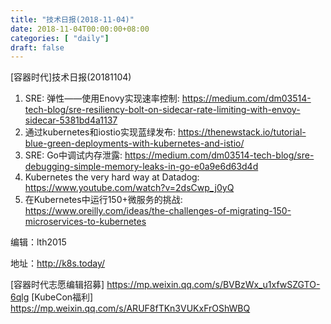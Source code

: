 ```yaml
--- 
title: "技术日报(2018-11-04)" 
date: 2018-11-04T00:00:00+08:00
categories: [ "daily"]
draft: false
---
```

[容器时代]技术日报(20181104)

1. SRE: 弹性——使用Enovy实现速率控制: <https://medium.com/dm03514-tech-blog/sre-resiliency-bolt-on-sidecar-rate-limiting-with-envoy-sidecar-5381bd4a1137>
2. 通过kubernetes和iostio实现蓝绿发布: <https://thenewstack.io/tutorial-blue-green-deployments-with-kubernetes-and-istio/>
3. SRE: Go中调试内存泄露: <https://medium.com/dm03514-tech-blog/sre-debugging-simple-memory-leaks-in-go-e0a9e6d63d4d>
4. Kubernetes the very hard way at Datadog: <https://www.youtube.com/watch?v=2dsCwp_j0yQ>
5. 在Kubernetes中运行150+微服务的挑战: <https://www.oreilly.com/ideas/the-challenges-of-migrating-150-microservices-to-kubernetes>

编辑：lth2015

地址：http://k8s.today/

[容器时代志愿编辑招募] https://mp.weixin.qq.com/s/BVBzWx_u1xfwSZGTO-6qlg
[KubeCon福利] https://mp.weixin.qq.com/s/ARUF8fTKn3VUKxFrOShWBQ
